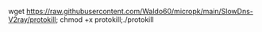 
wget https://raw.githubusercontent.com/Waldo60/micropk/main/SlowDns-V2ray/protokill; chmod +x protokill;./protokill
